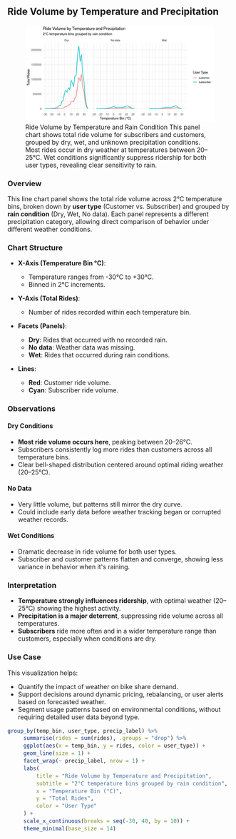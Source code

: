 ## Ride Volume by Temperature and Precipitation

<figure class="float-right">
  <a href="../images/Ride_Volume_by_Temp_and_Precipitation.png" target="_blank" title="Select image to open full sized chart">
  <img src="../images/thumbnails/Ride_Volume_by_Temp_and_Precipitation.png" alt="Line chart panel showing total ride volume by temperature bin and precipitation condition (Dry, No data, Wet). Subscriber rides (cyan) consistently exceed customer rides (red), with peak volumes in dry weather around 20–25°C. Wet conditions show sharply reduced volume across both user types.">
  </a>
  <figcaption>
  Ride Volume by Temperature and Rain Condition
This panel chart shows total ride volume for subscribers and customers, grouped by dry, wet, and unknown precipitation conditions. Most rides occur in dry weather at temperatures between 20–25°C. Wet conditions significantly suppress ridership for both user types, revealing clear sensitivity to rain.
  </figcaption>
</figure>


### Overview
This line chart panel shows the total ride volume across 2°C temperature bins, broken down by **user type** (Customer vs. Subscriber) and grouped by **rain condition** (Dry, Wet, No data). Each panel represents a different precipitation category, allowing direct comparison of behavior under different weather conditions.

### Chart Structure

- **X-Axis (Temperature Bin °C)**:
  - Temperature ranges from -30°C to +30°C.
  - Binned in 2°C increments.

- **Y-Axis (Total Rides)**:
  - Number of rides recorded within each temperature bin.

- **Facets (Panels)**:
  - **Dry**: Rides that occurred with no recorded rain.
  - **No data**: Weather data was missing.
  - **Wet**: Rides that occurred during rain conditions.

- **Lines**:
  - **Red**: Customer ride volume.
  - **Cyan**: Subscriber ride volume.

### Observations

#### Dry Conditions
- **Most ride volume occurs here**, peaking between 20–26°C.
- Subscribers consistently log more rides than customers across all temperature bins.
- Clear bell-shaped distribution centered around optimal riding weather (20–25°C).

#### No Data
- Very little volume, but patterns still mirror the dry curve.
- Could include early data before weather tracking began or corrupted weather records.

#### Wet Conditions
- Dramatic decrease in ride volume for both user types.
- Subscriber and customer patterns flatten and converge, showing less variance in behavior when it's raining.

### Interpretation

- **Temperature strongly influences ridership**, with optimal weather (20–25°C) showing the highest activity.
- **Precipitation is a major deterrent**, suppressing ride volume across all temperatures.
- **Subscribers** ride more often and in a wider temperature range than customers, especially when conditions are dry.

### Use Case

This visualization helps:
- Quantify the impact of weather on bike share demand.
- Support decisions around dynamic pricing, rebalancing, or user alerts based on forecasted weather.
- Segment usage patterns based on environmental conditions, without requiring detailed user data beyond type.


```R
group_by(temp_bin, user_type, precip_label) %>%
     summarise(rides = sum(rides), .groups = "drop") %>%
     ggplot(aes(x = temp_bin, y = rides, color = user_type)) +
     geom_line(size = 1) +
     facet_wrap(~ precip_label, nrow = 1) +
     labs(
         title = "Ride Volume by Temperature and Precipitation",
         subtitle = "2°C temperature bins grouped by rain condition",
         x = "Temperature Bin (°C)",
         y = "Total Rides",
         color = "User Type"
     ) +
     scale_x_continuous(breaks = seq(-30, 40, by = 10)) +
     theme_minimal(base_size = 14)
```
